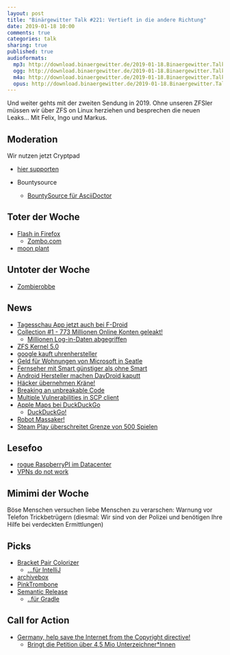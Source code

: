 ```yaml
---
layout: post
title: "Binärgewitter Talk #221: Vertieft in die andere Richtung"
date: 2019-01-18 10:00
comments: true
categories: talk
sharing: true
published: true
audioformats:
  mp3: http://download.binaergewitter.de/2019-01-18.Binaergewitter.Talk.221.mp3
  ogg: http://download.binaergewitter.de/2019-01-18.Binaergewitter.Talk.221.ogg
  m4a: http://download.binaergewitter.de/2019-01-18.Binaergewitter.Talk.221.m4a
  opus: http://download.binaergewitter.de/2019-01-18.Binaergewitter.Talk.221.opus
---
```

Und weiter gehts mit der zweiten Sendung in 2019. Ohne unseren ZFSler müssen wir über ZFS on Linux herziehen und besprechen die neuen Leaks...
Mit Felix, Ingo und Markus.

## Moderation

Wir nutzen jetzt Cryptpad 
- [hier supporten]( https://opencollective.com/cryptpad )

- Bountysource
  * [BountySource für AsciiDoctor]( https://salt.bountysource.com/teams/asciidoctor )

## Toter der Woche
- [Flash in Firefox]( https://news.slashdot.org/story/19/01/15/172233/firefox-69-will-disable-adobe-flash-plugin-by-default )
  * [Zombo.com](http://zombo.com)
- [moon plant](https://www.theregister.co.uk/2019/01/16/first_moon_plant_dies/)

## Untoter der Woche
- [Zombierobbe](https://twitter.com/dlfnova/status/1085240137775235073)

## News
- [Tagesschau App jetzt auch bei F-Droid]( https://service.tagesschau.de/app/repo/ )
- [Collection #1 - 773 Millionen Online Konten geleakt!]( 
https://www.heise.de/security/meldung/Passwort-Sammlung-mit-773-Millionen-Online-Konten-im-Netz-aufgetaucht-4279375.html )
  * [Millionen Log-in-Daten abgegriffen]( https://www.tagesschau.de/ausland/internet-sicherheit-cybercrime-101.html )
- [ZFS Kernel 5.0]( https://www.golem.de/news/kernel-zfs-fuer-linux-bekommt-gpl-probleme-1901-138698.html )
- [google kauft uhrenhersteller]( https://techcrunch.com/2019/01/17/google-is-buying-fossils-smartwatch-tech-for-40-million/ )
- [Geld für Wohnungen von Microsoft in Seatle]( https://www.deutschlandfunknova.de/nachrichten/seattle-microsoft-gibt-geld-fuer-bezahlbare-wohnungen )
- [Fernseher mit Smart günstiger als ohne Smart](https://news.ycombinator.com/item?id=16728511)
- [Android Hersteller machen DavDroid kaputt]( https://twitter.com/davx5app/status/1085864937384071174 )
- [Häcker übernehmen Kräne!]( 
https://www.forbes.com/sites/thomasbrewster/2019/01/15/exclusive-watch-hackers-take-control-of-giant-construction-cranes/#16b1e0af1d0a )
- [Breaking an unbreakable Code]( https://algorithmsoup.wordpress.com/2019/01/15/breaking-an-unbreakable-code-part-1-the-hack/ )
- [Multiple Vulnerabilities in SCP client]( https://sintonen.fi/advisories/scp-client-multiple-vulnerabilities.txt )
- [Apple Maps bei DuckDuckGo]( https://www.heise.de/newsticker/meldung/Suchmaschine-DuckDuckGo-nutzt-Apple-Maps-4277839.html)
  * [DuckDuckGo!]( https://duckduckgo.com/spread )
- [Robot Massaker!]( https://www.theregister.co.uk/2019/01/15/worlds_first_robot_hotel_massacres_robot_staff/ )
- [Steam Play überschreitet Grenze von 500 Spielen]( 
https://www.pro-linux.de/news/1/26666/steam-play-erm%C3%B6glicht-perfekte-ausf%C3%BChrung-von-500-windows-spielen-unter-lin.html )

## Lesefoo
- [rogue RaspberryPI im Datacenter]( https://blog.haschek.at/2018/the-curious-case-of-the-RasPi-in-our-network.html )
- [VPNs do not work](https://gist.github.com/joepie91/5a9909939e6ce7d09e29)

## Mimimi der Woche

Böse Menschen versuchen liebe Menschen zu verarschen: Warnung vor Telefon Trickbetrügern (diesmal: Wir sind von der Polizei und benötigen Ihre Hilfe bei 
verdeckten Ermittlungen)

## Picks

- [Bracket Pair Colorizer]( https://marketplace.visualstudio.com/items?itemName=CoenraadS.bracket-pair-colorizer-2 )
  * [...für IntelliJ]( https://plugins.jetbrains.com/plugin/10080-rainbow-brackets )
- [archivebox](https://archivebox.io/)
- [PinkTrombone](https://dood.al/pinktrombone/)
- [Semantic Release]( https://semantic-release.gitbook.io/semantic-release/ )
  * [..für Gradle]( https://github.com/tschulte/gradle-semantic-release-plugin )
 
## Call for Action

- [Germany, help save the Internet from the Copyright directive!]( https://act.eff.org/action/germany-help-save-the-internet-from-the-copyright-directive )
  * [Bringt die Petition über 4,5 Mio Unterzeichner*Innen]( https://www.change.org/p/european-parliament-stop-the-censorship-machinery-save-the-internet )
